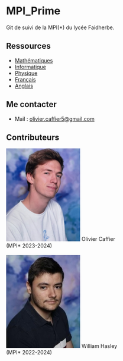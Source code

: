 # MPI_Prime
Git de suivi de la MPI(*) du lycée Faidherbe.


## Ressources

* [Mathématiques](/maths/readme_maths.md)
* [Informatique](/info/readme_info.md)
* [Physique](/physique/readme_physique.md)
* [Français](/français/readme_français.md)
* [Anglais](/anglais/readme_anglais.md)

## Me contacter
* Mail : olivier.caffier5@gmail.com
  
## Contributeurs

<img src="/misc/images/image_cv_olivier.jpg" alt="Olivier Caffier (MPI* 2023-2025)" width="200"/> 
Olivier Caffier  <br /> 
(MPI* 2023-2024)

<br /> 
<br /> 

<img src="/misc/images/image_cv_william.jpg" alt="William Hasley (MPI* 2022-2024)" width="200"/> 
William Hasley  <br /> 
(MPI* 2022-2024)
